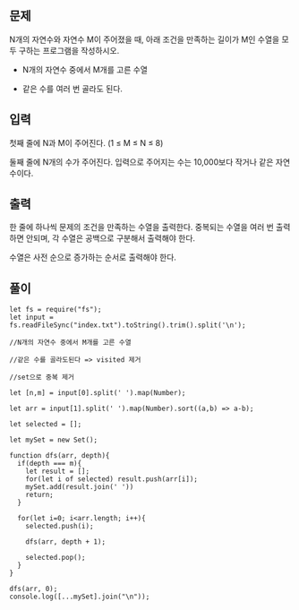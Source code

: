 ## 문제

N개의 자연수와 자연수 M이 주어졌을 때, 아래 조건을 만족하는 길이가 M인 수열을 모두 구하는 프로그램을 작성하시오.

- N개의 자연수 중에서 M개를 고른 수열

- 같은 수를 여러 번 골라도 된다.

## 입력

첫째 줄에 N과 M이 주어진다. (1 ≤ M ≤ N ≤ 8)

둘째 줄에 N개의 수가 주어진다. 입력으로 주어지는 수는 10,000보다 작거나 같은 자연수이다.

## 출력

한 줄에 하나씩 문제의 조건을 만족하는 수열을 출력한다. 중복되는 수열을 여러 번 출력하면 안되며, 각 수열은 공백으로 구분해서 출력해야 한다.

수열은 사전 순으로 증가하는 순서로 출력해야 한다.

## 풀이

```
let fs = require("fs");
let input = fs.readFileSync("index.txt").toString().trim().split('\n');

//N개의 자연수 중에서 M개를 고른 수열

//같은 수를 골라도된다 => visited 제거

//set으로 중복 제거

let [n,m] = input[0].split(' ').map(Number);

let arr = input[1].split(' ').map(Number).sort((a,b) => a-b);

let selected = [];

let mySet = new Set();

function dfs(arr, depth){
  if(depth === m){
    let result = [];
    for(let i of selected) result.push(arr[i]);
    mySet.add(result.join(' '))
    return;
  }

  for(let i=0; i<arr.length; i++){
    selected.push(i);

    dfs(arr, depth + 1);

    selected.pop();
  }
}

dfs(arr, 0);
console.log([...mySet].join("\n"));
```
